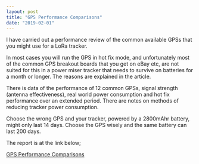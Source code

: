 ```yaml
---
layout: post
title: "GPS Performance Comparisons"
date: "2019-02-01"
---
```


I have carried out a performance review of the common available GPSs that you might use for a LoRa tracker.

In most cases you will run the GPS in hot fix mode, and unfortunately most of the common GPS breakout boards that you get on eBay etc, are not suited for this in a power miser tracker that needs to survive on batteries for a month or longer. The reasons are explained in the article.

There is data of the performance of 12 common GPSs, signal strength (antenna effectiveness), real world power consumption and hot fix performance over an extended period. There are notes on methods of reducing tracker power consumption.

Choose the wrong GPS and your tracker, powered by a 2800mAhr battery, might only last 14 days. Choose the GPS wisely and the same battery can last 200 days.

The report is at the link below;

[GPS Performance Comparisons](https://github.com/StuartsProjects/GPSTutorial/tree/master/GPS%20performance%20comparisons)
